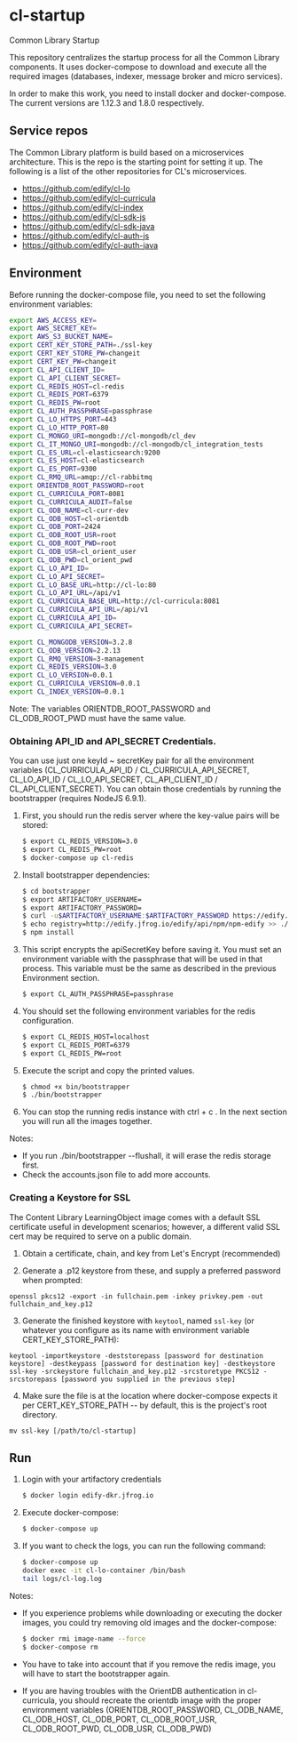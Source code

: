 # cl-startup

Common Library Startup

This repository centralizes the startup process for all the Common Library components. It uses docker-compose to download and execute all the required images (databases, indexer, message broker and micro services).

In order to make this work, you need to install docker and docker-compose. The current versions are 1.12.3 and 1.8.0 respectively.

## Service repos

The Common Library platform is build based on a microservices architecture. This is the repo is the starting point for setting it up. The following is a list of the other repositories for CL's microservices.

* https://github.com/edify/cl-lo
* https://github.com/edify/cl-curricula
* https://github.com/edify/cl-index
* https://github.com/edify/cl-sdk-js
* https://github.com/edify/cl-sdk-java
* https://github.com/edify/cl-auth-js
* https://github.com/edify/cl-auth-java


## Environment

Before running the docker-compose file, you need to set the following environment variables:

```bash
export AWS_ACCESS_KEY=
export AWS_SECRET_KEY=
export AWS_S3_BUCKET_NAME=
export CERT_KEY_STORE_PATH=./ssl-key
export CERT_KEY_STORE_PW=changeit
export CERT_KEY_PW=changeit
export CL_API_CLIENT_ID=
export CL_API_CLIENT_SECRET=
export CL_REDIS_HOST=cl-redis
export CL_REDIS_PORT=6379
export CL_REDIS_PW=root
export CL_AUTH_PASSPHRASE=passphrase
export CL_LO_HTTPS_PORT=443
export CL_LO_HTTP_PORT=80
export CL_MONGO_URI=mongodb://cl-mongodb/cl_dev
export CL_IT_MONGO_URI=mongodb://cl-mongodb/cl_integration_tests
export CL_ES_URL=cl-elasticsearch:9200
export CL_ES_HOST=cl-elasticsearch
export CL_ES_PORT=9300
export CL_RMQ_URL=amqp://cl-rabbitmq
export ORIENTDB_ROOT_PASSWORD=root
export CL_CURRICULA_PORT=8081
export CL_CURRICULA_AUDIT=false
export CL_ODB_NAME=cl-curr-dev
export CL_ODB_HOST=cl-orientdb
export CL_ODB_PORT=2424
export CL_ODB_ROOT_USR=root
export CL_ODB_ROOT_PWD=root
export CL_ODB_USR=cl_orient_user
export CL_ODB_PWD=cl_orient_pwd
export CL_LO_API_ID=
export CL_LO_API_SECRET=
export CL_LO_BASE_URL=http://cl-lo:80
export CL_LO_API_URL=/api/v1
export CL_CURRICULA_BASE_URL=http://cl-curricula:8081
export CL_CURRICULA_API_URL=/api/v1
export CL_CURRICULA_API_ID=
export CL_CURRICULA_API_SECRET=

export CL_MONGODB_VERSION=3.2.8
export CL_ODB_VERSION=2.2.13
export CL_RMQ_VERSION=3-management
export CL_REDIS_VERSION=3.0
export CL_LO_VERSION=0.0.1
export CL_CURRICULA_VERSION=0.0.1
export CL_INDEX_VERSION=0.0.1
```

Note: The variables ORIENTDB_ROOT_PASSWORD and CL_ODB_ROOT_PWD must have the same value.

### Obtaining API_ID and API_SECRET Credentials.

You can use just one keyId ~ secretKey pair for all the environment variables (CL_CURRICULA_API_ID / CL_CURRICULA_API_SECRET, CL_LO_API_ID / CL_LO_API_SECRET, CL_API_CLIENT_ID / CL_API_CLIENT_SECRET). You can obtain those credentials by running the bootstrapper (requires NodeJS 6.9.1).

1.  First, you should run the redis server where the key-value pairs will be stored:

    ```bash
    $ export CL_REDIS_VERSION=3.0
    $ export CL_REDIS_PW=root
    $ docker-compose up cl-redis
    ```

2. Install bootstrapper dependencies:

    ```bash
    $ cd bootstrapper
    $ export ARTIFACTORY_USERNAME=
    $ export ARTIFACTORY_PASSWORD=
    $ curl -u$ARTIFACTORY_USERNAME:$ARTIFACTORY_PASSWORD https://edify.jfrog.io/edify/api/npm/auth > ./.npmrc
    $ echo registry=http://edify.jfrog.io/edify/api/npm/npm-edify >> ./.npmrc
    $ npm install
    ```

3.  This script encrypts the apiSecretKey before saving it. You must set an environment variable with the passphrase that will be used in that process. This variable must be the same as described in the previous Environment section.

    ```bash
    $ export CL_AUTH_PASSPHRASE=passphrase
    ```

4. You should set the following environment variables for the redis configuration.

    ```bash
    $ export CL_REDIS_HOST=localhost
    $ export CL_REDIS_PORT=6379
    $ export CL_REDIS_PW=root
    ```


5.  Execute the script and copy the printed values.

    ```bash
    $ chmod +x bin/bootstrapper
    $ ./bin/bootstrapper
    ```

6. You can stop the running redis instance with ctrl + c . In the next section you will run all the images together.

Notes:

  -  If you run ./bin/bootstrapper --flushall, it will erase the redis storage first.
  -  Check the accounts.json file to add more accounts.

### Creating a Keystore for SSL

The Content Library LearningObject image comes with a default SSL certificate useful in development scenarios; however, a different valid SSL cert may be required to serve on a public domain.

1. Obtain a certificate, chain, and key from Let's Encrypt (recommended)

2. Generate a .p12 keystore from these, and supply a preferred password when prompted:
  ```
  openssl pkcs12 -export -in fullchain.pem -inkey privkey.pem -out fullchain_and_key.p12
  ```

3. Generate the finished keystore with `keytool`, named `ssl-key` (or whatever you configure as its name with environment variable CERT_KEY_STORE_PATH):
  ```
  keytool -importkeystore -deststorepass [password for destination keystore] -destkeypass [password for destination key] -destkeystore ssl-key -srckeystore fullchain_and_key.p12 -srcstoretype PKCS12 -srcstorepass [password you supplied in the previous step]
  ```
4. Make sure the file is at the location where docker-compose expects it per CERT_KEY_STORE_PATH -- by default, this is the project's root directory.
  ```
  mv ssl-key [/path/to/cl-startup]
  ```

## Run

1.  Login with your artifactory credentials

    ```bash
    $ docker login edify-dkr.jfrog.io
    ```

2.  Execute docker-compose:

    ```bash
    $ docker-compose up
    ```

3.  If you want to check the logs, you can run the following command:

    ```bash
    $ docker-compose up
    docker exec -it cl-lo-container /bin/bash
    tail logs/cl-log.log
    ```


Notes:

-  If you experience problems while downloading or executing the docker images, you could try removing old images and the docker-compose:

    ```bash
    $ docker rmi image-name --force
    $ docker-compose rm
    ```

-  You have to take into account that if you remove the redis image, you will have to start the bootstrapper again.

-  If you are having troubles with the OrientDB authentication in cl-curricula, you should recreate the orientdb image with the proper environment variables (ORIENTDB_ROOT_PASSWORD, CL_ODB_NAME, CL_ODB_HOST, CL_ODB_PORT, CL_ODB_ROOT_USR, CL_ODB_ROOT_PWD, CL_ODB_USR, CL_ODB_PWD)
